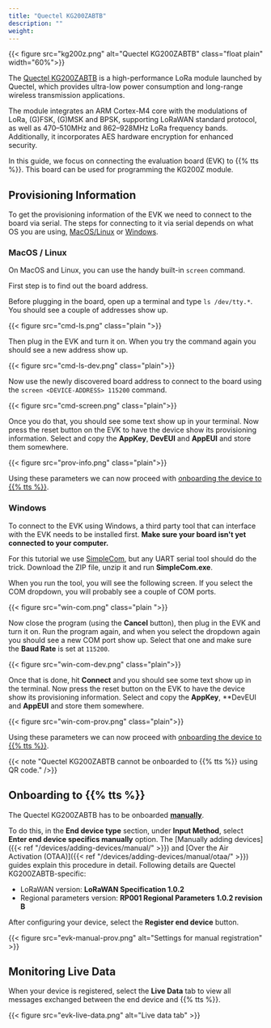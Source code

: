 ```yaml
---
title: "Quectel KG200ZABTB"
description: ""
weight: 
---
```


{{< figure src="kg200z.png" alt="Quectel KG200ZABTB" class="float plain" width="60%">}}

The [Quectel KG200ZABTB](https://www.quectel.com/product/lora-kg200z) is a high-performance LoRa module launched by Quectel, which provides ultra-low power consumption and long-range wireless transmission applications. 

<!--more-->

The module integrates an ARM Cortex-M4 core with the modulations of LoRa, (G)FSK, (G)MSK and BPSK, supporting LoRaWAN standard protocol, as well as 470–510MHz and 862–928MHz LoRa frequency bands. Additionally, it incorporates AES hardware encryption for enhanced security. 

In this guide, we focus on connecting the evaluation board (EVK) to {{% tts %}}. This board can be used for programming the KG200Z module.

<!--more-->

## Provisioning Information

To get the provisioning information of the EVK we need to connect to the board via serial. The steps for connecting to it via serial depends on what OS you are using, [MacOS/Linux](#macos--linux) or [Windows](#windows).  

### MacOS / Linux

On MacOS and Linux, you can use the handy built-in `screen` command.  

First step is to find out the board address.

Before plugging in the board, open up a terminal and type `ls /dev/tty.*`. You should see a couple of addresses show up.  

{{< figure src="cmd-ls.png" class="plain    ">}}

Then plug in the EVK and turn it on. When you try the command again you should see a new address show up.

{{< figure src="cmd-ls-dev.png" class="plain">}}

Now use the newly discovered board address to connect to the board using the `screen <DEVICE-ADDRESS> 115200` command.  

{{< figure src="cmd-screen.png" class="plain">}}

Once you do that, you should see some text show up in your terminal. Now press the reset button on the EVK to have the device show its provisioning information. Select and copy the **AppKey**, **DevEUI** and **AppEUI** and store them somewhere.  

{{< figure src="prov-info.png" class="plain">}}

Using these parameters we can now proceed with [onboarding the device to {{% tts %}}](#onboarding-to--tts-).  

### Windows 

To connect to the EVK using Windows, a third party tool that can interface with the EVK needs to be installed first. **Make sure your board isn't yet connected to your computer.**

For this tutorial we use [SimpleCom](https://github.com/YaSuenag/SimpleCom/releases/latest), but any UART serial tool should do the trick. Download the ZIP file, unzip it and run **SimpleCom.exe**.  

When you run the tool, you will see the following screen. If you select the COM dropdown, you will probably see a couple of COM ports. 

{{< figure src="win-com.png" class="plain    ">}}

Now close the program (using the **Cancel** button), then plug in the EVK and turn it on. Run the program again, and when you select the dropdown again you should see a new COM port show up. Select that one and make sure the **Baud Rate** is set at `115200`.  

{{< figure src="win-com-dev.png" class="plain">}}

Once that is done, hit **Connect** and you should see some text show up in the terminal. Now press the reset button on the EVK to have the device show its provisioning information. Select and copy the **AppKey**, **DevEUI and **AppEUI** and store them somewhere.  

{{< figure src="win-com-prov.png" class="plain">}}

Using these parameters we can now proceed with [onboarding the device to {{% tts %}}](#onboarding-to--tts-).  

{{< note "Quectel KG200ZABTB cannot be onboarded to {{% tts %}} using QR code." />}}

## Onboarding to {{% tts %}}

The Quectel KG200ZABTB has to be onboarded [**manually**](https://www.thethingsindustries.com/docs/devices/adding-devices/manual/).

To do this, in the **End device type** section, under **Input Method**, select **Enter end device specifics manually** option. The [Manually adding devices]({{< ref "/devices/adding-devices/manual/" >}}) and [Over the Air Activation (OTAA)]({{< ref "/devices/adding-devices/manual/otaa/" >}}) guides explain this procedure in detail. Following details are Quectel KG200ZABTB-specific:

- LoRaWAN version: **LoRaWAN Specification 1.0.2**
- Regional parameters version: **RP001 Regional Parameters 1.0.2 revision B**

After configuring your device, select the **Register end device** button.

{{< figure src="evk-manual-prov.png" alt="Settings for manual registration" >}}

## Monitoring Live Data

When your device is registered, select the **Live Data** tab to view all messages exchanged between the end device and {{% tts %}}.

{{< figure src="evk-live-data.png" alt="Live data tab" >}}
